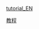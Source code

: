[tutorial_EN](https://github.com/gucooing/hkrpg-go/wiki)

[教程](https://github.com/gucooing/hkrpg-go/wiki/Home_zh%E2%80%90cn)
